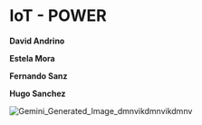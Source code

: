 # IoT - POWER

**David Andrino** 

**Estela Mora** 

**Fernando Sanz** 

**Hugo Sanchez**

![Gemini_Generated_Image_dmnvikdmnvikdmnv](https://github.com/user-attachments/assets/42ecfe19-3403-4c45-b09d-a9eb8140cb18)
